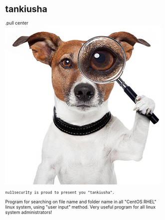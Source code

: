 # tankiusha
.pull center
<img algin="center" src="https://raw.githubusercontent.com/nu11secur1ty/tankiusha/master/tankiusha.jpg">

```
nu11secur1ty is proud to present you "tankiusha".
```
Program for searching on file name and folder name in all "CentOS RHEL" linux system, using "user input" method.
Very useful program for all linux system administrators!

